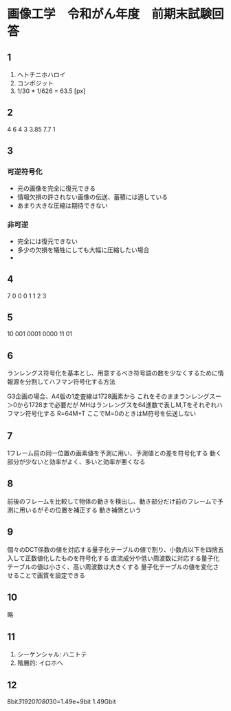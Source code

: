 # 画像工学　令和がん年度　前期末試験回答

## 1
1. ヘトチニホハロイ
2. コンポジット
3. 1/30 * 1/626 = 63.5 [px]

## 2
4 6 4 3 3.85 7.7 1

## 3
### 可逆符号化
* 元の画像を完全に復元できる
* 情報欠損の許されない画像の伝送、蓄積には適している
* あまり大きな圧縮は期待できない
### 非可逆
* 完全には復元できない
* 多少の欠損を犠牲にしても大幅に圧縮したい場合
*

## 4
7 0 0 0 1 1 2 3

## 5
10 001 0001 0000 11 01

## 6
ランレングス符号化を基本とし、用意するべき符号語の数を少なくするために情報源を分割してハフマン符号化する方法

G3企画の場合、A4版の1走査線は1728画素から
これをそのままランレングスー＞0から1728まで必要だが
MHはランレングスを64進数で表しM,Tをそれぞれハフマン符号化する
R=64M+T
ここでM=0のときはM符号を伝送しない

## 7
1フレーム前の同一位置の画素値を予測に用い、予測値との差を符号化する
動く部分が少ないと効率がよく、多いと効率が悪くなる

## 8
前後のフレームを比較して物体の動きを検出し、動き部分だけ前のフレームで予測に用いるがその位置を補正する
動き補償という

## 9
個々のDCT係数の値を対応する量子化テーブルの値で割り、小数点以下を四捨五入して正数値化したものを符号化する
直流成分や低い周波数に対応する量子化テーブルの値は小さく、高い周波数は大きくする
量子化テーブルの値を変化させることで画質を設定できる

## 10
略

## 11
1. シーケンシャル: ハニトテ
2. 階層的: イロホヘ

## 12
8bit*3*1920*1080*30=1.49e+9bit
1.49Gbit
